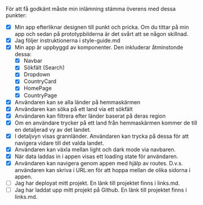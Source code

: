 För att få godkänt måste min inlämning stämma överens med dessa punkter:

- [x] Min app efterliknar designen till punkt och pricka. Om du tittar på min app och sedan på prototypbilderna är det svårt att se någon skillnad.
- [x] Jag följer instruktionerna i style-guide.md
- [x] Min app är uppbyggd av komponenter. Den inkluderar åtminstonde dessa:
  - [x] Navbar
  - [x] Sökfält (Search)
  - [x] Dropdown
  - [x] CountryCard
  - [x] HomePage
  - [x] CountryPage
- [x] Användaren kan se alla länder på hemmaskärmen
- [x] Användaren kan söka på ett land via ett sökfält
- [x] Användaren kan filtrera efter länder baserat på deras region
- [x] Om en användare trycker på ett land från hemmaskärmen kommer de till en detaljerad vy av det landet.
- [x] I detaljvyn visas grannländer. Användaren kan trycka på dessa för att navigera vidare till det valda landet.
- [x] Användaren kan växla mellan light och dark mode via navbaren.
- [x] När data laddas in i appen visas ett loading state för användaren.
- [x] Användaren kan navigera genom appen med hjälp av routes. D.v.s. användaren kan skriva i URL:en för att hoppa mellan de olika sidorna i appen.
- [ ] Jag har deployat mitt projekt. En länk till projektet finns i links.md.
- [ ] Jag har laddat upp mitt projekt på Github. En länk till projektet finns i links.md.
